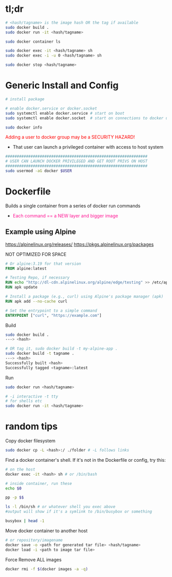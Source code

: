 # tl;dr

```sh
# <hash/tagname> is the image hash OR the tag if available
sudo docker build .
sudo docker run -it <hash/tagname>

sudo docker container ls

sudo docker exec -it <hash/tagname> sh
sudo docker exec -i -u 0 <hash/tagname> sh

sudo docker stop <hash/tagname>
```

# Generic Install and Config

```sh
# install package

# enable docker.service or docker.socket
sudo systemctl enable docker.service # start on boot
sudo systemctl enable docker.socket  # start on connections to docker unix socket

sudo docker info
```

<font color="#ff0000">Adding a user to docker group may be a SECURITY HAZARD!</font>
- That user can launch a privileged container with access to host system

```sh
##############################################################
# USER CAN LAUNCH DOCKER PRIVILEGED AND GET ROOT PRIVS ON HOST
##############################################################
sudo usermod -aG docker $USER
```

# Dockerfile
Builds a single container from a series of docker run commands
- <font color="#FF1493">Each command == a NEW layer and bigger image</font>
## Example using Alpine
https://alpinelinux.org/releases/
https://pkgs.alpinelinux.org/packages

NOT OPTIMIZED FOR SPACE
```dockerfile
# Or alpine:3.19 for that version
FROM alpine:latest

# Testing Repo, if necessary
RUN echo "http://dl-cdn.alpinelinux.org/alpine/edge/testing" >> /etc/apk/repositories
RUN apk update

# Install a package (e.g., curl) using Alpine's package manager (apk)
RUN apk add --no-cache curl

# Set the entrypoint to a simple command
ENTRYPOINT ["curl", "https://example.com"]
```

Build
```sh
sudo docker build .
---> <hash>

# OR tag it, sudo docker build -t my-alpine-app .
sudo docker build -t tagname .
---> <hash>  
Successfully built <hash>  
Successfully tagged <tagname>:latest
```

Run
```sh
sudo docker run <hash/tagname>

# -i interactive -t tty
# for shells etc
sudo docker run -it <hash/tagname>
```

# random tips

Copy docker filesystem 
```sh
sudo docker cp -L <hash>:/ ./folder # -L follows links
```

Find a docker container's shell. If it's not in the Dockerfile or config, try this:
```sh
# on the host
docker exec -it <hash> sh # or /bin/bash

# inside container, run these
echo $0

pp -p $$

ls -l /bin/sh # or whatever shell you exec above
#output will show if it's a symlink to /bin/busybox or something

busybox | head -1
```

Move docker container to another host
```sh
# or repository/imagename
docker save -o <path for generated tar file> <hash/tagname> 
docker load -i <path to image tar file>
```

Force Remove ALL images
```sh
docker rmi -f $(docker images -a -q)
```